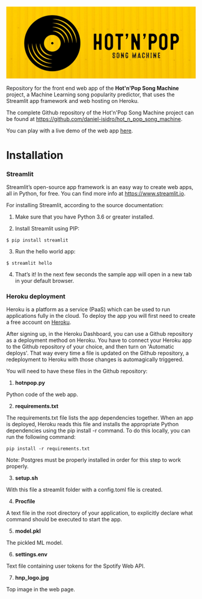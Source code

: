 ![logo](https://github.com/daniel-isidro/heroku_hot_n_pop/blob/master/hnp_logo.jpeg)

Repository for the front end web app of the **Hot'n'Pop Song Machine** project, a Machine Learning song popularity predictor, that uses the Streamlit app framework and web hosting on Heroku.

The complete Github repository of the Hot'n'Pop Song Machine project can be found at https://github.com/daniel-isidro/hot_n_pop_song_machine.

You can play with a live demo of the web app [here](https://hot-n-pop-song-machine.herokuapp.com).

# Installation

### Streamlit

Streamlit’s open-source app framework is an easy way to create web apps, all in Python, for free. You can find more info at https://www.streamlit.io.

For installing Streamlit, according to the source documentation:

1. Make sure that you have Python 3.6 or greater installed.

2. Install Streamlit using PIP:
```
$ pip install streamlit
```

3. Run the hello world app:
```
$ streamlit hello
```

4. That’s it! In the next few seconds the sample app will open in a new tab in your default browser.

### Heroku deployment

Heroku is a platform as a service (PaaS) which can be used to run applications fully in the cloud. To deploy the app you will first need to create a free account on [Heroku](https://signup.heroku.com/dc).

After signing up, in the Heroku Dashboard, you can use a Github repository as a deployment method on Heroku. You have to connect your Heroku app to the Github repository of your choice, and then turn on 'Automatic deploys'. That way every time a file is updated on the Github repository, a redeployment to Heroku with those changes is automagically triggered.

You will need to have these files in the Github repository:

1. **hotnpop.py**

Python code of the web app.

2. **requirements.txt**

The requirements.txt file lists the app dependencies together. When an app is deployed, Heroku reads this file and installs the appropriate Python dependencies using the pip install -r command. To do this locally, you can run the following command:
```
pip install -r requirements.txt
```
Note: Postgres must be properly installed in order for this step to work properly.

3. **setup.sh**

With this file a streamlit folder with a config.toml file is created.

4. **Procfile**

A text file in the root directory of your application, to explicitly declare what command should be executed to start the app.

5. **model.pkl**

The pickled ML model.

6. **settings.env**

Text file containing user tokens for the Spotify Web API.

7. **hnp_logo.jpg**

Top image in the web page.
